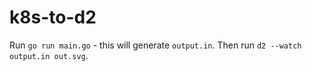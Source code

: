 # k8s-to-d2

Run `go run main.go` - this will generate `output.in`. Then run `d2 --watch output.in out.svg`.
